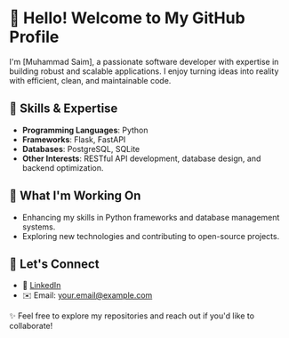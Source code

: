# 👋 Hello! Welcome to My GitHub Profile

I'm [Muhammad Saim], a passionate software developer with expertise in building robust and scalable applications. I enjoy turning ideas into reality with efficient, clean, and maintainable code.

## 🔧 Skills & Expertise

- **Programming Languages**: Python  
- **Frameworks**: Flask, FastAPI  
- **Databases**: PostgreSQL, SQLite  
- **Other Interests**: RESTful API development, database design, and backend optimization.

## 🌱 What I'm Working On

- Enhancing my skills in Python frameworks and database management systems.
- Exploring new technologies and contributing to open-source projects.

## 💬 Let's Connect

- 💼 [LinkedIn](https://www.linkedin.com/in/muhammad-saim-03b508247/)  
- ✉️ Email: [your.email@example.com](mailto:smaliksaim@gmail.com)


✨ Feel free to explore my repositories and reach out if you'd like to collaborate!


<!---
Saimm410/Saimm410 is a ✨ special ✨ repository because its `README.md` (this file) appears on your GitHub profile.
You can click the Preview link to take a look at your changes.
--->
